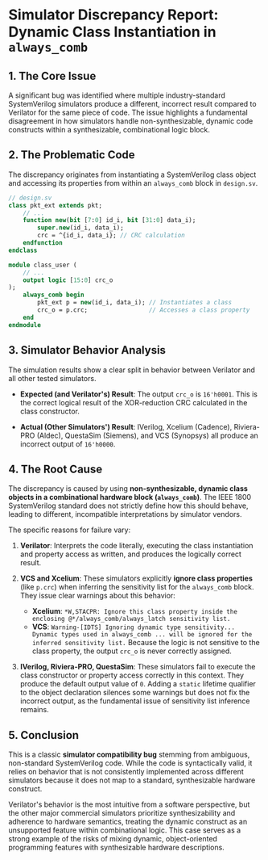 # Simulator Discrepancy Report: Dynamic Class Instantiation in `always_comb`

## 1. The Core Issue

A significant bug was identified where multiple industry-standard SystemVerilog simulators produce a different, incorrect result compared to Verilator for the same piece of code. The issue highlights a fundamental disagreement in how simulators handle non-synthesizable, dynamic code constructs within a synthesizable, combinational logic block.

## 2. The Problematic Code

The discrepancy originates from instantiating a SystemVerilog class object and accessing its properties from within an `always_comb` block in `design.sv`.

```systemverilog
// design.sv
class pkt_ext extends pkt;
    // ...
    function new(bit [7:0] id_i, bit [31:0] data_i);
        super.new(id_i, data_i);
        crc = ^{id_i, data_i}; // CRC calculation
    endfunction
endclass

module class_user (
    // ...
    output logic [15:0] crc_o
);
    always_comb begin
        pkt_ext p = new(id_i, data_i); // Instantiates a class
        crc_o = p.crc;                 // Accesses a class property
    end
endmodule
```

## 3. Simulator Behavior Analysis

The simulation results show a clear split in behavior between Verilator and all other tested simulators.

* **Expected (and Verilator's) Result**: The output `crc_o` is `16'h0001`. This is the correct logical result of the XOR-reduction CRC calculated in the class constructor.

* **Actual (Other Simulators') Result**: IVerilog, Xcelium (Cadence), Riviera-PRO (Aldec), QuestaSim (Siemens), and VCS (Synopsys) all produce an incorrect output of `16'h0000`.

## 4. The Root Cause

The discrepancy is caused by using **non-synthesizable, dynamic class objects in a combinational hardware block (`always_comb`)**. The IEEE 1800 SystemVerilog standard does not strictly define how this should behave, leading to different, incompatible interpretations by simulator vendors.

The specific reasons for failure vary:

1. **Verilator**: Interprets the code literally, executing the class instantiation and property access as written, and produces the logically correct result.

2. **VCS and Xcelium**: These simulators explicitly **ignore class properties** (like `p.crc`) when inferring the sensitivity list for the `always_comb` block. They issue clear warnings about this behavior:
    * **Xcelium**: `*W,STACPR: Ignore this class property inside the enclosing @*/always_comb/always_latch sensitivity list.`
    * **VCS**: `Warning-[IDTS] Ignoring dynamic type sensitivity... Dynamic types used in always_comb ... will be ignored for the inferred sensitivity list.`
    Because the logic is not sensitive to the class property, the output `crc_o` is never correctly assigned.

3. **IVerilog, Riviera-PRO, QuestaSim**: These simulators fail to execute the class constructor or property access correctly in this context. They produce the default output value of `0`. Adding a `static` lifetime qualifier to the object declaration silences some warnings but does not fix the incorrect output, as the fundamental issue of sensitivity list inference remains.

## 5. Conclusion

This is a classic **simulator compatibility bug** stemming from ambiguous, non-standard SystemVerilog code. While the code is syntactically valid, it relies on behavior that is not consistently implemented across different simulators because it does not map to a standard, synthesizable hardware construct.

Verilator's behavior is the most intuitive from a software perspective, but the other major commercial simulators prioritize synthesizability and adherence to hardware semantics, treating the dynamic construct as an unsupported feature within combinational logic. This case serves as a strong example of the risks of mixing dynamic, object-oriented programming features with synthesizable hardware descriptions.
